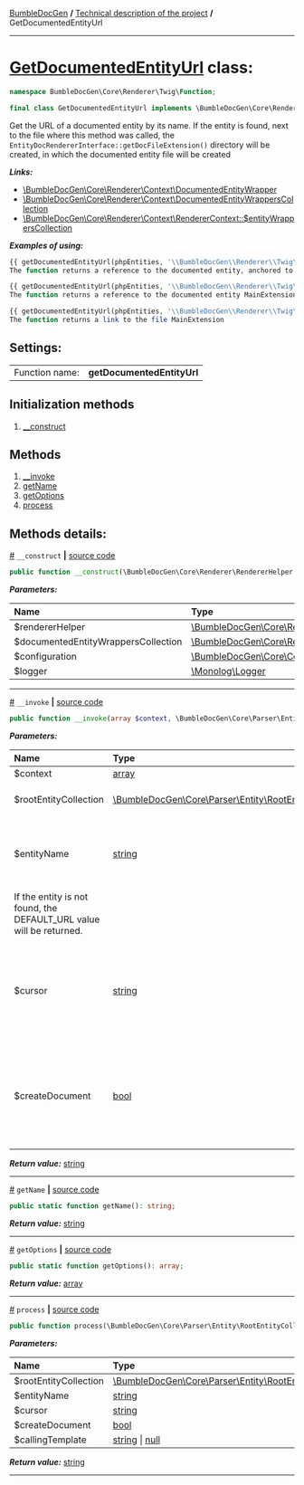 [BumbleDocGen](../../README.md) **/**
[Technical description of the project](../readme.md) **/**
GetDocumentedEntityUrl

---


# [GetDocumentedEntityUrl](https://github.com/bumble-tech/bumble-doc-gen/blob/master/src/Core/Renderer/Twig/Function/GetDocumentedEntityUrl.php#L40) class:

```php
namespace BumbleDocGen\Core\Renderer\Twig\Function;

final class GetDocumentedEntityUrl implements \BumbleDocGen\Core\Renderer\Twig\Function\CustomFunctionInterface
```
Get the URL of a documented entity by its name. If the entity is found, next to the file where this method was called,
the `EntityDocRendererInterface::getDocFileExtension()` directory will be created, in which the documented entity file will be created

***Links:***
- [\BumbleDocGen\Core\Renderer\Context\DocumentedEntityWrapper](/docs/tech/classes/DocumentedEntityWrapper.md)
- [\BumbleDocGen\Core\Renderer\Context\DocumentedEntityWrappersCollection](/docs/tech/classes/DocumentedEntityWrappersCollection.md)
- [\BumbleDocGen\Core\Renderer\Context\RendererContext::$entityWrappersCollection](/docs/tech/classes/RendererContext.md#pentitywrapperscollection)

***Examples of using:***
```php
{{ getDocumentedEntityUrl(phpEntities, '\\BumbleDocGen\\Renderer\\Twig\\MainExtension', 'getFunctions') }}
The function returns a reference to the documented entity, anchored to the getFunctions method
```
```php
{{ getDocumentedEntityUrl(phpEntities, '\\BumbleDocGen\\Renderer\\Twig\\MainExtension') }}
The function returns a reference to the documented entity MainExtension
```
```php
{{ getDocumentedEntityUrl(phpEntities, '\\BumbleDocGen\\Renderer\\Twig\\MainExtension', '', false) }}
The function returns a link to the file MainExtension
```


<h2>Settings:</h2>

<table>
    <tr>
        <td>Function name:</td>
        <td><b>getDocumentedEntityUrl</b></td>
    </tr>
</table>

## Initialization methods

1. [__construct](#m-construct) 
## Methods

1. [__invoke](#m-invoke) 
1. [getName](#mgetname) 
1. [getOptions](#mgetoptions) 
1. [process](#mprocess) 

## Methods details:

<a name="m-construct" href="#m-construct">#</a> `__construct`  **|** [source code](https://github.com/bumble-tech/bumble-doc-gen/blob/master/src/Core/Renderer/Twig/Function/GetDocumentedEntityUrl.php#L44)
```php
public function __construct(\BumbleDocGen\Core\Renderer\RendererHelper $rendererHelper, \BumbleDocGen\Core\Renderer\Context\DocumentedEntityWrappersCollection $documentedEntityWrappersCollection, \BumbleDocGen\Core\Configuration\Configuration $configuration, \Monolog\Logger $logger);
```

***Parameters:***

| Name | Type | Description |
|:-|:-|:-|
$rendererHelper | [\BumbleDocGen\Core\Renderer\RendererHelper](https://github.com/bumble-tech/bumble-doc-gen/blob/master/src/Core/Renderer/RendererHelper.php) | - |
$documentedEntityWrappersCollection | [\BumbleDocGen\Core\Renderer\Context\DocumentedEntityWrappersCollection](https://github.com/bumble-tech/bumble-doc-gen/blob/master/src/Core/Renderer/Context/DocumentedEntityWrappersCollection.php) | - |
$configuration | [\BumbleDocGen\Core\Configuration\Configuration](https://github.com/bumble-tech/bumble-doc-gen/blob/master/src/Core/Configuration/Configuration.php) | - |
$logger | [\Monolog\Logger](https://github.com/Seldaek/monolog/blob/master/src/Monolog/Logger.php) | - |

---

<a name="m-invoke" href="#m-invoke">#</a> `__invoke`  **|** [source code](https://github.com/bumble-tech/bumble-doc-gen/blob/master/src/Core/Renderer/Twig/Function/GetDocumentedEntityUrl.php#L81)
```php
public function __invoke(array $context, \BumbleDocGen\Core\Parser\Entity\RootEntityCollection $rootEntityCollection, string $entityName, string $cursor = '', bool $createDocument = true): string;
```

***Parameters:***

| Name | Type | Description |
|:-|:-|:-|
$context | [array](https://www.php.net/manual/en/language.types.array.php) | - |
$rootEntityCollection | [\BumbleDocGen\Core\Parser\Entity\RootEntityCollection](https://github.com/bumble-tech/bumble-doc-gen/blob/master/src/Core/Parser/Entity/RootEntityCollection.php) | Processed entity collection |
$entityName | [string](https://www.php.net/manual/en/language.types.string.php) | The full name of the entity for which the URL will be retrieved.
 If the entity is not found, the DEFAULT_URL value will be returned. |
$cursor | [string](https://www.php.net/manual/en/language.types.string.php) | Cursor on the page of the documented entity (for example, the name of a method or property) |
$createDocument | [bool](https://www.php.net/manual/en/language.types.boolean.php) | If true, creates an entity document. Otherwise, just gives a reference to the entity code |

***Return value:*** [string](https://www.php.net/manual/en/language.types.string.php)

---

<a name="mgetname" href="#mgetname">#</a> `getName`  **|** [source code](https://github.com/bumble-tech/bumble-doc-gen/blob/master/src/Core/Renderer/Twig/Function/GetDocumentedEntityUrl.php#L52)
```php
public static function getName(): string;
```

***Return value:*** [string](https://www.php.net/manual/en/language.types.string.php)

---

<a name="mgetoptions" href="#mgetoptions">#</a> `getOptions`  **|** [source code](https://github.com/bumble-tech/bumble-doc-gen/blob/master/src/Core/Renderer/Twig/Function/GetDocumentedEntityUrl.php#L57)
```php
public static function getOptions(): array;
```

***Return value:*** [array](https://www.php.net/manual/en/language.types.array.php)

---

<a name="mprocess" href="#mprocess">#</a> `process`  **|** [source code](https://github.com/bumble-tech/bumble-doc-gen/blob/master/src/Core/Renderer/Twig/Function/GetDocumentedEntityUrl.php#L102)
```php
public function process(\BumbleDocGen\Core\Parser\Entity\RootEntityCollection $rootEntityCollection, string $entityName, string $cursor = '', bool $createDocument = true, string|null $callingTemplate = null): string;
```

***Parameters:***

| Name | Type | Description |
|:-|:-|:-|
$rootEntityCollection | [\BumbleDocGen\Core\Parser\Entity\RootEntityCollection](https://github.com/bumble-tech/bumble-doc-gen/blob/master/src/Core/Parser/Entity/RootEntityCollection.php) | - |
$entityName | [string](https://www.php.net/manual/en/language.types.string.php) | - |
$cursor | [string](https://www.php.net/manual/en/language.types.string.php) | - |
$createDocument | [bool](https://www.php.net/manual/en/language.types.boolean.php) | - |
$callingTemplate | [string](https://www.php.net/manual/en/language.types.string.php) \| [null](https://www.php.net/manual/en/language.types.null.php) | - |

***Return value:*** [string](https://www.php.net/manual/en/language.types.string.php)

---
